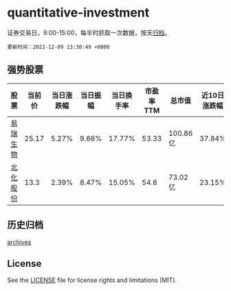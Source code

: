 # quantitative-investment

证券交易日，9:00-15:00，每半时抓取一次数据，按天[归档](archives)。

`更新时间：2022-12-09 13:30:49 +0800`

## 强势股票

|股票|当前价|当日涨跌幅|当日振幅|当日换手率|市盈率TTM|总市值|近10日涨跌幅|
|----|----|----|----|----|----|----|----|
|[易瑞生物](https://xueqiu.com/S/SZ300942)|25.17|5.27%|9.66%|17.77%|53.33|100.86亿|37.84%|
|[北化股份](https://xueqiu.com/S/SZ002246)|13.3|2.39%|8.47%|15.05%|54.6|73.02亿|23.15%|

## 历史归档

[archives](archives)

## License

See the [LICENSE](LICENSE) file for license rights and limitations (MIT).